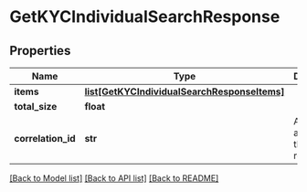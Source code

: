 # GetKYCIndividualSearchResponse

## Properties
Name | Type | Description | Notes
------------ | ------------- | ------------- | -------------
**items** | [**list[GetKYCIndividualSearchResponseItems]**](GetKYCIndividualSearchResponseItems.md) |  | [optional] 
**total_size** | **float** |  | [optional] 
**correlation_id** | **str** | A unique ID assigned to this request. | [optional] 

[[Back to Model list]](../README.md#documentation-for-models) [[Back to API list]](../README.md#documentation-for-api-endpoints) [[Back to README]](../README.md)

